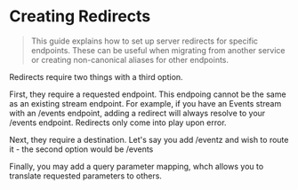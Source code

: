 # Creating Redirects

> This guide explains how to set up server redirects for specific endpoints.  These can be useful when migrating from another service or creating non-canonical aliases for other endpoints.

Redirects require two things with a third option.  

First, they require a requested endpoint.  This endpoing cannot be the same as an existing stream endpoint.  For example, if you have an Events stream with an /events endpoint, adding a redirect will always resolve to your /events endpoint.  Redirects only come into play upon error. 

Next, they require a destination.  Let's say you add /eventz and wish to route it - the second option would be /events

Finally, you may add a query parameter mapping, whch allows you to translate requested parameters to others.